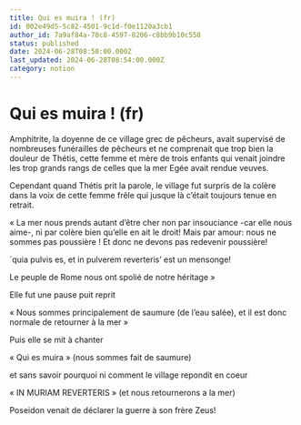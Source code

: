 ```yaml
---
title: Qui es muira ! (fr)
id: 002e49d5-5c82-4501-9c1d-f0e1120a3cb1
author_id: 7a9af84a-70c8-4597-8206-c8bb9b10c558
status: published
date: 2024-06-28T08:50:00.000Z
last_updated: 2024-06-28T08:54:00.000Z
category: notion
---
```


# Qui es muira ! (fr)


Amphitrite, la doyenne de ce village grec de pêcheurs, avait supervisé de nombreuses funérailles de pêcheurs et ne comprenait que trop bien la douleur de Thétis, cette femme et mère de trois enfants qui venait joindre les trop grands rangs de celles que la mer Egée avait rendue veuves.

Cependant quand Thétis prit la parole, le village fut surpris de la colère dans la voix de cette femme frêle qui jusque là c’était toujours tenue en retrait.

« La mer nous prends autant d’être cher non par insouciance -car elle nous aime-, ni par colère bien qu’elle en ait le droit! Mais par amour: nous ne sommes pas poussière ! Et donc ne devons pas redevenir poussière!

´quia pulvis es, et in pulverem reverteris’ est un mensonge!

 Le peuple de Rome nous ont spolié de notre héritage »

Elle fut une pause puit reprit 

« Nous sommes principalement de saumure (de l’eau salée), et il est donc normale de retourner à la mer »

Puis elle se mit à chanter 

« Qui es muira » (nous sommes fait de saumure) 

et sans savoir pourquoi ni comment le village repondit en coeur

« IN MURIAM REVERTERIS » (et nous retournerons a la mer)

Poseidon venait de déclarer la guerre à son frère Zeus!
